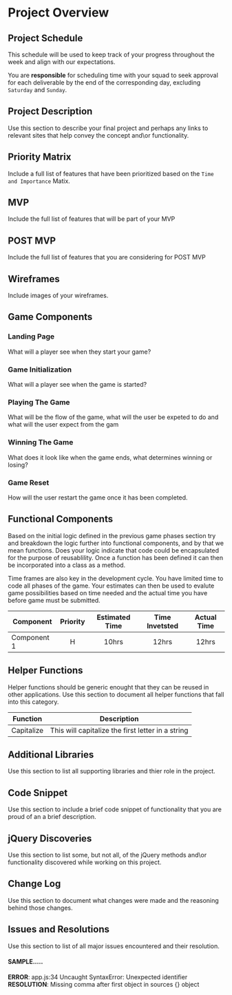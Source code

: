 # Project Overview

## Project Schedule

This schedule will be used to keep track of your progress throughout the week and align with our expectations.

You are **responsible** for scheduling time with your squad to seek approval for each deliverable by the end of the corresponding day, excluding `Saturday` and `Sunday`.

## Project Description

Use this section to describe your final project and perhaps any links to relevant sites that help convey the concept and\or functionality.

## Priority Matrix

Include a full list of features that have been prioritized based on the `Time and Importance` Matix.

## MVP

Include the full list of features that will be part of your MVP

## POST MVP

Include the full list of features that you are considering for POST MVP

## Wireframes

Include images of your wireframes.

## Game Components

### Landing Page
What will a player see when they start your game?

### Game Initialization
What will a player see when the game is started?

### Playing The Game
What will be the flow of the game, what will the user be expeted to do and what will the user expect from the gam

### Winning The Game
What does it look like when the game ends, what determines winning or losing?

### Game Reset
How will the user restart the game once it has been completed.

## Functional Components

Based on the initial logic defined in the previous game phases section try and breakdown the logic further into functional components, and by that we mean functions.  Does your logic indicate that code could be encapsulated for the purpose of reusablility.  Once a function has been defined it can then be incorporated into a class as a method.

Time frames are also key in the development cycle.  You have limited time to code all phases of the game.  Your estimates can then be used to evalute game possibilities based on time needed and the actual time you have before game must be submitted.

| Component | Priority | Estimated Time | Time Invetsted | Actual Time |
| --- | :---: |  :---: | :---: | :---: |
| Component 1 | H | 10hrs| 12hrs | 12hrs |

## Helper Functions
Helper functions should be generic enought that they can be reused in other applications. Use this section to document all helper functions that fall into this category.

| Function | Description |
| --- | :---: |
| Capitalize | This will capitalize the first letter in a string |

## Additional Libraries
 Use this section to list all supporting libraries and thier role in the project.

## Code Snippet

Use this section to include a brief code snippet of functionality that you are proud of an a brief description.

## jQuery Discoveries
 Use this section to list some, but not all, of the jQuery methods and\or functionality discovered while working on this project.

## Change Log
 Use this section to document what changes were made and the reasoning behind those changes.

## Issues and Resolutions
 Use this section to list of all major issues encountered and their resolution.

#### SAMPLE.....
**ERROR**: app.js:34 Uncaught SyntaxError: Unexpected identifier
**RESOLUTION**: Missing comma after first object in sources {} object
